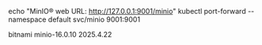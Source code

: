 
   echo "MinIO&reg; web URL: http://127.0.0.1:9001/minio"
   kubectl port-forward --namespace default svc/minio 9001:9001

 bitnami  minio-16.0.10   2025.4.22
